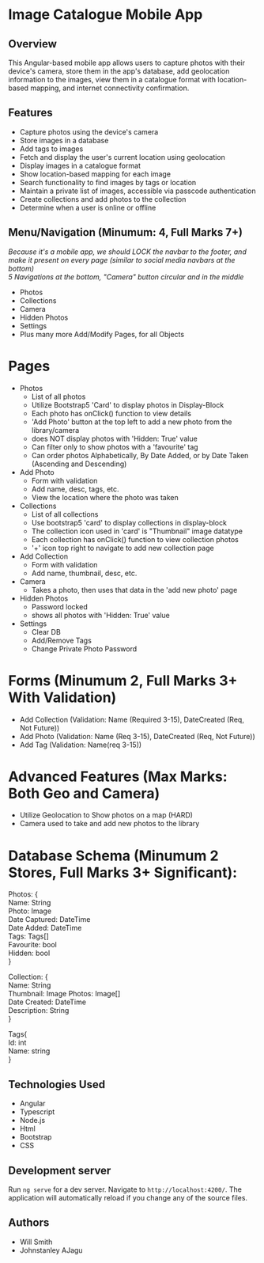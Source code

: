 # Image Catalogue Mobile App

## Overview
This Angular-based mobile app allows users to capture photos with their device's camera, store them in the app's database, add geolocation information to the images, view them in a catalogue format with location-based mapping, and internet connectivity confirmation.

## Features
- Capture photos using the device's camera
- Store images in a database
- Add tags to images
- Fetch and display the user's current location using geolocation
- Display images in a catalogue format
- Show location-based mapping for each image
- Search functionality to find images by tags or location
- Maintain a private list of images, accessible via passcode authentication
- Create collections and add photos to the collection
- Determine when a user is online or offline

## Menu/Navigation (Minumum: 4, Full Marks 7+)
*Because it's a mobile app, we should LOCK the navbar to the footer, and make it present on every page (similar to social media navbars at the bottom)* \
*5 Navigations at the bottom, "Camera" button circular and in the middle* 
- Photos
- Collections
- Camera 
- Hidden Photos
- Settings
- Plus many more Add/Modify Pages, for all Objects

# Pages
- Photos
    - List of all photos
    - Utilize Bootstrap5 'Card' to display photos in Display-Block
    - Each photo has onClick() function to view details
    - 'Add Photo' button at the top left to add a new photo from the library/camera
    - does NOT display photos with 'Hidden: True' value
    - Can filter only to show photos with a 'favourite' tag
    - Can order photos Alphabetically, By Date Added, or by Date Taken (Ascending and Descending)
- Add Photo
    - Form with validation
    - Add name, desc, tags, etc.
    - View the location where the photo was taken
- Collections
    - List of all collections
    - Use bootstrap5 'card' to display collections in display-block
    - The collection icon used in 'card' is "Thumbnail" image datatype
    - Each collection has onClick() function to view collection photos
    - '+' icon top right to navigate to add new collection page
- Add Collection 
    - Form with validation
    - Add name, thumbnail, desc, etc.
- Camera
    - Takes a photo, then uses that data in the 'add new photo' page
- Hidden Photos
    - Password locked
    - shows all photos with 'Hidden: True' value
- Settings
    - Clear DB
    - Add/Remove Tags
    - Change Private Photo Password


# Forms (Minumum 2, Full Marks 3+ With Validation)
- Add Collection (Validation: Name (Required 3-15), DateCreated (Req, Not Future))
- Add Photo (Validation: Name (Req 3-15), DateCreated (Req, Not Future))
- Add Tag (Validation: Name(req 3-15))

# Advanced Features (Max Marks: Both Geo and Camera)
- Utilize Geolocation to Show photos on a map (HARD)
- Camera used to take and add new photos to the library

# Database Schema (Minumum 2 Stores, Full Marks 3+ Significant):
Photos: { \
    Name: String \
    Photo: Image \
	Date Captured: DateTime \
	Date Added: DateTime \
    Tags: Tags[] \
	Favourite: bool \
	Hidden: bool \
} 

Collection: {  \
    Name: String \
    Thumbnail: Image
	Photos: Image[] \
	Date Created: DateTime \
	Description: String \
}

Tags{ \
    Id: int \
    Name: string \
}

## Technologies Used
- Angular
- Typescript
- Node.js
- Html
- Bootstrap
- CSS

## Development server
Run `ng serve` for a dev server. Navigate to `http://localhost:4200/`. The application will automatically reload if you change any of the source files.

## Authors
- Will Smith
- Johnstanley AJagu


